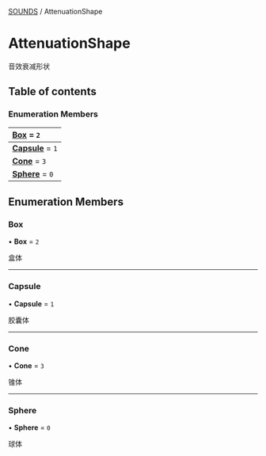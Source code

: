 [SOUNDS](../groups/SOUNDS.SOUNDS.md) / AttenuationShape

# AttenuationShape <Badge type="tip" text="Enumeration" /> <Score text="AttenuationShape" />

音效衰减形状

## Table of contents

### Enumeration Members <Score text="Enumeration" /> 
| **[Box](mw.AttenuationShape.md#box)** = ``2``  |
| :----- |
| **[Capsule](mw.AttenuationShape.md#capsule)** = ``1`` |
| **[Cone](mw.AttenuationShape.md#cone)** = ``3`` |
| **[Sphere](mw.AttenuationShape.md#sphere)** = ``0`` |

## Enumeration Members

### Box <Score text="Box" /> 

• **Box** = ``2``

盒体

___

### Capsule <Score text="Capsule" /> 

• **Capsule** = ``1``

胶囊体

___

### Cone <Score text="Cone" /> 

• **Cone** = ``3``

锥体

___

### Sphere <Score text="Sphere" /> 

• **Sphere** = ``0``

球体
